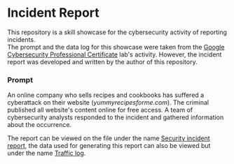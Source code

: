# Incident Report  

This repository is a skill showcase for the cybersecurity activity of reporting incidents.  
The prompt and the data log for this showcase were taken from the [Google Cybersecurity Professional Certificate][1]
lab's activity. However, the incident report was developed and written by the author of this repository.  

### Prompt  

An online company who sells recipes and cookbooks has suffered a cyberattack on their website (*yummyrecipesforme.com*).
The criminal published all website's content online for free access. A team of cybersecurity analysts responded to the
incident and gathered information about the occurrence.  

The report can be viewed on the file under the name [Security incident report][report], the data used for generating
this report can also be viewed but under the name [Traffic log][log].  

[1]:<https://www.coursera.org/professional-certificates/google-cybersecurity>
[report]:<https://github.com/ItaloHugoMDS/Incident_Report/blob/main/Security%20incident%20report.pdf>
[log]:<https://github.com/ItaloHugoMDS/Incident_Report/blob/main/Traffic%20log.pdf>
